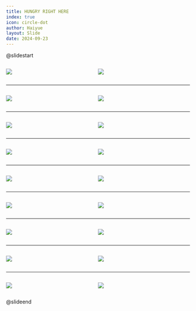 ```yaml
---
title: HUNGRY RIGHT HERE
index: true
icon: circle-dot
author: Haiyue
layout: Slide
date: 2024-09-23
---
```

 
@slidestart

<div style="display:flex">
<div style="flex:1">

![](https://raw.githubusercontent.com/yclord/reading/refs/heads/master/english/Level-V/HUNGRY%20RIGHT%20HERE/001.webp)
</div>
<div style="flex:1">

![](https://raw.githubusercontent.com/yclord/reading/refs/heads/master/english/Level-V/HUNGRY%20RIGHT%20HERE/002.webp)
</div>
</div>

---

<div style="display:flex">
<div style="flex:1">

![](https://raw.githubusercontent.com/yclord/reading/refs/heads/master/english/Level-V/HUNGRY%20RIGHT%20HERE/003.webp)
</div>
<div style="flex:1">

![](https://raw.githubusercontent.com/yclord/reading/refs/heads/master/english/Level-V/HUNGRY%20RIGHT%20HERE/004.webp)
</div>
</div>

---

<div style="display:flex">
<div style="flex:1">

![](https://raw.githubusercontent.com/yclord/reading/refs/heads/master/english/Level-V/HUNGRY%20RIGHT%20HERE/005.webp)
</div>
<div style="flex:1">

![](https://raw.githubusercontent.com/yclord/reading/refs/heads/master/english/Level-V/HUNGRY%20RIGHT%20HERE/006.webp)
</div>
</div>

---

<div style="display:flex">
<div style="flex:1">

![](https://raw.githubusercontent.com/yclord/reading/refs/heads/master/english/Level-V/HUNGRY%20RIGHT%20HERE/007.webp)
</div>
<div style="flex:1">

![](https://raw.githubusercontent.com/yclord/reading/refs/heads/master/english/Level-V/HUNGRY%20RIGHT%20HERE/008.webp)
</div>
</div>

---

<div style="display:flex">
<div style="flex:1">

![](https://raw.githubusercontent.com/yclord/reading/refs/heads/master/english/Level-V/HUNGRY%20RIGHT%20HERE/009.webp)
</div>
<div style="flex:1">

![](https://raw.githubusercontent.com/yclord/reading/refs/heads/master/english/Level-V/HUNGRY%20RIGHT%20HERE/010.webp)
</div>
</div>

---

<div style="display:flex">
<div style="flex:1">

![](https://raw.githubusercontent.com/yclord/reading/refs/heads/master/english/Level-V/HUNGRY%20RIGHT%20HERE/011.webp)
</div>
<div style="flex:1">

![](https://raw.githubusercontent.com/yclord/reading/refs/heads/master/english/Level-V/HUNGRY%20RIGHT%20HERE/012.webp)
</div>
</div>

---

<div style="display:flex">
<div style="flex:1">

![](https://raw.githubusercontent.com/yclord/reading/refs/heads/master/english/Level-V/HUNGRY%20RIGHT%20HERE/013.webp)
</div>
<div style="flex:1">

![](https://raw.githubusercontent.com/yclord/reading/refs/heads/master/english/Level-V/HUNGRY%20RIGHT%20HERE/014.webp)
</div>
</div>

---

<div style="display:flex">
<div style="flex:1">

![](https://raw.githubusercontent.com/yclord/reading/refs/heads/master/english/Level-V/HUNGRY%20RIGHT%20HERE/015.webp)
</div>
<div style="flex:1">

![](https://raw.githubusercontent.com/yclord/reading/refs/heads/master/english/Level-V/HUNGRY%20RIGHT%20HERE/016.webp)
</div>
</div>

---

<div style="display:flex">
<div style="flex:1">

![](https://raw.githubusercontent.com/yclord/reading/refs/heads/master/english/Level-V/HUNGRY%20RIGHT%20HERE/017.webp)
</div>
<div style="flex:1">

![](https://raw.githubusercontent.com/yclord/reading/refs/heads/master/english/Level-V/HUNGRY%20RIGHT%20HERE/018.webp)
</div>
</div>

@slideend